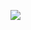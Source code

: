<a href="https://codeclimate.com/github/Il1ya1/project-lvl1-s462/maintainability" target="_blank"><img src="https://api.codeclimate.com/v1/badges/8a272d1ceb13a75793d2/maintainability" /></a>
<img src="https://travis-ci.org/Il1ya1/project-lvl1-s462.svg?branch=master" alt="">